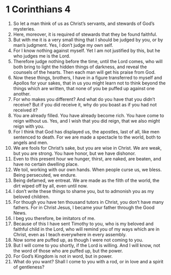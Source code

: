 ﻿
# 1 Corinthians 4
1. So let a man think of us as Christ’s servants, and stewards of God’s mysteries. 
2. Here, moreover, it is required of stewards that they be found faithful. 
3. But with me it is a very small thing that I should be judged by you, or by man’s judgment. Yes, I don’t judge my own self. 
4. For I know nothing against myself. Yet I am not justified by this, but he who judges me is the Lord. 
5. Therefore judge nothing before the time, until the Lord comes, who will both bring to light the hidden things of darkness, and reveal the counsels of the hearts. Then each man will get his praise from God. 
6. Now these things, brothers, I have in a figure transferred to myself and Apollos for your sakes, that in us you might learn not to think beyond the things which are written, that none of you be puffed up against one another. 
7. For who makes you different? And what do you have that you didn’t receive? But if you did receive it, why do you boast as if you had not received it? 
8. You are already filled. You have already become rich. You have come to reign without us. Yes, and I wish that you did reign, that we also might reign with you. 
9. For I think that God has displayed us, the apostles, last of all, like men sentenced to death. For we are made a spectacle to the world, both to angels and men. 
10. We are fools for Christ’s sake, but you are wise in Christ. We are weak, but you are strong. You have honor, but we have dishonor. 
11. Even to this present hour we hunger, thirst, are naked, are beaten, and have no certain dwelling place. 
12. We toil, working with our own hands. When people curse us, we bless. Being persecuted, we endure. 
13. Being defamed, we entreat. We are made as the filth of the world, the dirt wiped off by all, even until now. 
14. I don’t write these things to shame you, but to admonish you as my beloved children. 
15. For though you have ten thousand tutors in Christ, you don’t have many fathers. For in Christ Jesus, I became your father through the Good News. 
16. I beg you therefore, be imitators of me. 
17. Because of this I have sent Timothy to you, who is my beloved and faithful child in the Lord, who will remind you of my ways which are in Christ, even as I teach everywhere in every assembly. 
18. Now some are puffed up, as though I were not coming to you. 
19. But I will come to you shortly, if the Lord is willing. And I will know, not the word of those who are puffed up, but the power. 
20. For God’s Kingdom is not in word, but in power. 
21. What do you want? Shall I come to you with a rod, or in love and a spirit of gentleness? 
